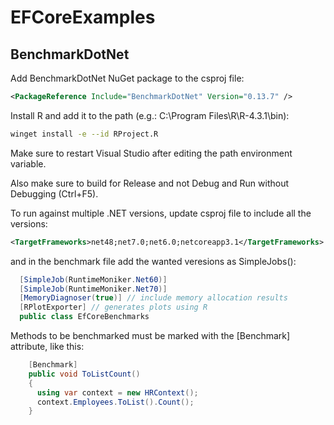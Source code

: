# EFCoreExamples

## BenchmarkDotNet

Add BenchmarkDotNet NuGet package to the csproj file:

```xml
<PackageReference Include="BenchmarkDotNet" Version="0.13.7" />
```

Install R and add it to the path (e.g.: C:\Program Files\R\R-4.3.1\bin):

```bash
winget install -e --id RProject.R
```

Make sure to restart Visual Studio after editing the path environment variable.

Also make sure to build for Release and not Debug and Run without Debugging (Ctrl+F5).

To run against multiple .NET versions, update csproj file to include all the versions:

```xml
<TargetFrameworks>net48;net7.0;net6.0;netcoreapp3.1</TargetFrameworks>
```

and in the benchmark file add the wanted veresions as SimpleJobs():

```cs
  [SimpleJob(RuntimeMoniker.Net60)]
  [SimpleJob(RuntimeMoniker.Net70)]
  [MemoryDiagnoser(true)] // include memory allocation results
  [RPlotExporter] // generates plots using R
  public class EfCoreBenchmarks
```

Methods to be benchmarked must be marked with the [Benchmark] attribute, like this:

```cs
    [Benchmark]
    public void ToListCount()
    {
      using var context = new HRContext();
      context.Employees.ToList().Count();
    }
```